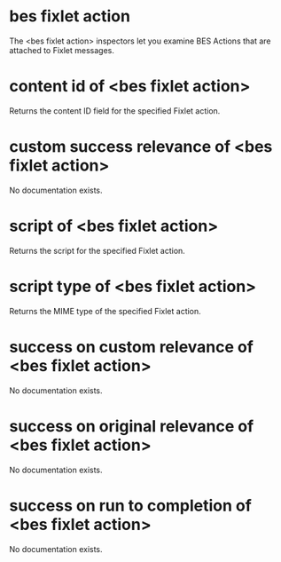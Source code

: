 # bes fixlet action

The &lt;bes fixlet action&gt; inspectors let you examine BES Actions that are attached to Fixlet messages.

# content id of &lt;bes fixlet action&gt;

Returns the content ID field for the specified Fixlet action.

# custom success relevance of &lt;bes fixlet action&gt;

No documentation exists.

# script of &lt;bes fixlet action&gt;

Returns the script for the specified Fixlet action.

# script type of &lt;bes fixlet action&gt;

Returns the MIME type of the specified Fixlet action.

# success on custom relevance of &lt;bes fixlet action&gt;

No documentation exists.

# success on original relevance of &lt;bes fixlet action&gt;

No documentation exists.

# success on run to completion of &lt;bes fixlet action&gt;

No documentation exists.

